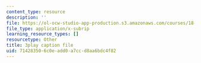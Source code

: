 ```yaml
---
content_type: resource
description: ''
file: https://ol-ocw-studio-app-production.s3.amazonaws.com/courses/18-06sc-linear-algebra-fall-2011/714283506c0eadd0a7ccd8aa6bdc4f82_qEBi0K5wfOs.srt
file_type: application/x-subrip
learning_resource_types: []
resourcetype: Other
title: 3play caption file
uid: 71428350-6c0e-add0-a7cc-d8aa6bdc4f82
---
```

